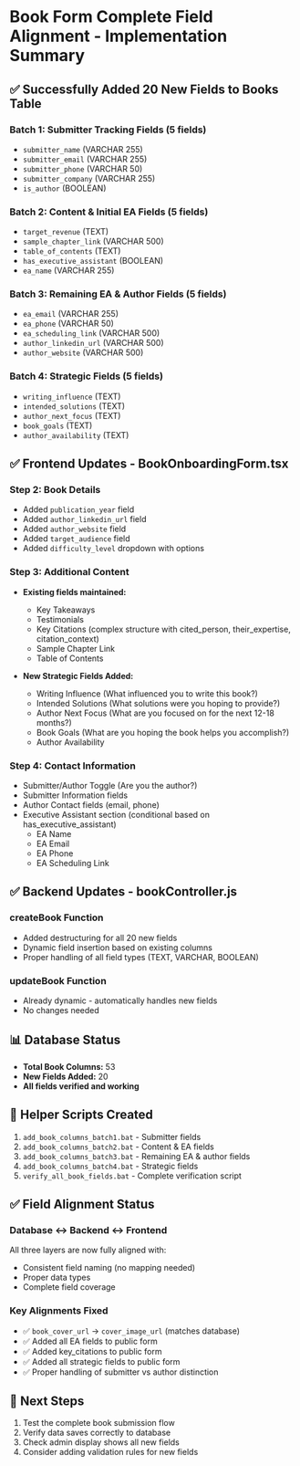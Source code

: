 # Book Form Complete Field Alignment - Implementation Summary

## ✅ Successfully Added 20 New Fields to Books Table

### Batch 1: Submitter Tracking Fields (5 fields)
- `submitter_name` (VARCHAR 255)
- `submitter_email` (VARCHAR 255) 
- `submitter_phone` (VARCHAR 50)
- `submitter_company` (VARCHAR 255)
- `is_author` (BOOLEAN)

### Batch 2: Content & Initial EA Fields (5 fields)
- `target_revenue` (TEXT)
- `sample_chapter_link` (VARCHAR 500)
- `table_of_contents` (TEXT)
- `has_executive_assistant` (BOOLEAN)
- `ea_name` (VARCHAR 255)

### Batch 3: Remaining EA & Author Fields (5 fields)
- `ea_email` (VARCHAR 255)
- `ea_phone` (VARCHAR 50)
- `ea_scheduling_link` (VARCHAR 500)
- `author_linkedin_url` (VARCHAR 500)
- `author_website` (VARCHAR 500)

### Batch 4: Strategic Fields (5 fields)
- `writing_influence` (TEXT)
- `intended_solutions` (TEXT)
- `author_next_focus` (TEXT)
- `book_goals` (TEXT)
- `author_availability` (TEXT)

## ✅ Frontend Updates - BookOnboardingForm.tsx

### Step 2: Book Details
- Added `publication_year` field
- Added `author_linkedin_url` field
- Added `author_website` field
- Added `target_audience` field
- Added `difficulty_level` dropdown with options

### Step 3: Additional Content
- **Existing fields maintained:**
  - Key Takeaways
  - Testimonials
  - Key Citations (complex structure with cited_person, their_expertise, citation_context)
  - Sample Chapter Link
  - Table of Contents

- **New Strategic Fields Added:**
  - Writing Influence (What influenced you to write this book?)
  - Intended Solutions (What solutions were you hoping to provide?)
  - Author Next Focus (What are you focused on for the next 12-18 months?)
  - Book Goals (What are you hoping the book helps you accomplish?)
  - Author Availability

### Step 4: Contact Information
- Submitter/Author Toggle (Are you the author?)
- Submitter Information fields
- Author Contact fields (email, phone)
- Executive Assistant section (conditional based on has_executive_assistant)
  - EA Name
  - EA Email
  - EA Phone
  - EA Scheduling Link

## ✅ Backend Updates - bookController.js

### createBook Function
- Added destructuring for all 20 new fields
- Dynamic field insertion based on existing columns
- Proper handling of all field types (TEXT, VARCHAR, BOOLEAN)

### updateBook Function
- Already dynamic - automatically handles new fields
- No changes needed

## 📊 Database Status
- **Total Book Columns:** 53
- **New Fields Added:** 20
- **All fields verified and working**

## 🔧 Helper Scripts Created
1. `add_book_columns_batch1.bat` - Submitter fields
2. `add_book_columns_batch2.bat` - Content & EA fields
3. `add_book_columns_batch3.bat` - Remaining EA & author fields
4. `add_book_columns_batch4.bat` - Strategic fields
5. `verify_all_book_fields.bat` - Complete verification script

## ✅ Field Alignment Status

### Database ↔ Backend ↔ Frontend
All three layers are now fully aligned with:
- Consistent field naming (no mapping needed)
- Proper data types
- Complete field coverage

### Key Alignments Fixed
- ✅ `book_cover_url` → `cover_image_url` (matches database)
- ✅ Added all EA fields to public form
- ✅ Added key_citations to public form
- ✅ Added all strategic fields to public form
- ✅ Proper handling of submitter vs author distinction

## 🎯 Next Steps
1. Test the complete book submission flow
2. Verify data saves correctly to database
3. Check admin display shows all new fields
4. Consider adding validation rules for new fields